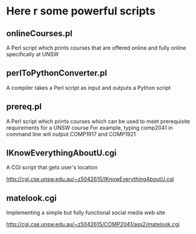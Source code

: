 Here r some powerful scripts
===================

onlineCourses.pl
-------------
A Perl script which prints courses that are offered online and fully online specifically at UNSW 

perlToPythonConverter.pl
-------------
A compiler takes a Perl script as input and outputs a Python script

prereq.pl
-------------
A Perl script which prints courses which can be used to meet prerequisite requirements for a UNSW course
For example, typing comp2041 in command line will output COMP1917 and COMP1921

IKnowEverythingAboutU.cgi
-------------
A CGI script that gets user's location

<http://cgi.cse.unsw.edu.au/~z5042615/IKnowEverythingAboutU.cgi>

matelook.cgi
----------
Implementing a simple but fully functional social media web site

<http://cgi.cse.unsw.edu.au/~z5042615/COMP2041/ass2/matelook.cgi>
